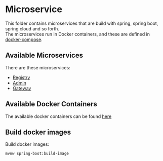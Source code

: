 # Microservice
This folder contains microservices that are build with spring, spring boot, spring cloud and so forth.  
The microservices run in Docker containers, and these are defined in [docker-compose](../docker/docker-compose.yml).  

## Available Microservices
There are these microservices:
- [Registry](./registry/README.md)
- [Admin](./admin/README.md)
- [Gateway](./gateway/README.md)

## Available Docker Containers
The available docker containers can be found [here](../docker/README.md)

## Build docker images
Build docker images:

    mvnw spring-boot:build-image
